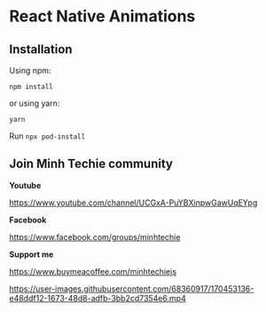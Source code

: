 # React Native Animations

## Installation

Using npm:

```shell
npm install
```

or using yarn:

```shell
yarn
```

Run `npx pod-install`

## Join Minh Techie community

**Youtube**

https://www.youtube.com/channel/UCGxA-PuYBXinpwGawUqEYpg

**Facebook**

https://www.facebook.com/groups/minhtechie

**Support me**

https://www.buymeacoffee.com/minhtechiejs  



https://user-images.githubusercontent.com/68360917/170453136-e48ddf12-1673-48d8-adfb-3bb2cd7354e6.mp4







